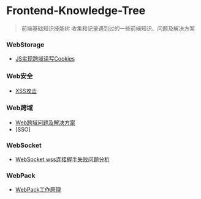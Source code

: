 # Frontend-Knowledge-Tree
> 前端基础知识技能树
> 收集和记录遇到过的一些前端知识、问题及解决方案

### WebStorage
* [JS实现跨域读写Cookies]()

### Web安全
* [XSS攻击]()

### Web跨域
*	[Web跨域问题及解决方案]()
* [SSO]

### WebSocket
*	[WebSocket wss连接握手失败问题分析]()

### WebPack
*	[WebPack工作原理]()